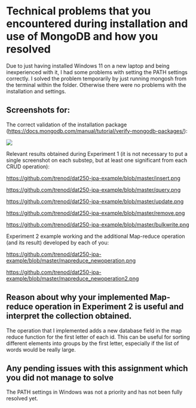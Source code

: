 
# Technical problems that you encountered during installation and use of MongoDB and how you resolved

Due to just having installed Windows 11 on a new laptop and being inexperienced with it, I had some problems with setting the PATH settings correctly. I solved the problem temporarily by just running mongosh from the terminal within the folder. Otherwise there were no problems with the installation and settings.

## Screenshots for:

The correct validation of the installation package (https://docs.mongodb.com/manual/tutorial/verify-mongodb-packages/):

![](image.pnghttps://github.com/trenod/dat250-jpa-example/blob/master/verify.png)
        
Relevant results obtained during Experiment 1 (it is not necessary to put a single screenshot on each substep, but at least one significant from each CRUD operation):

https://github.com/trenod/dat250-jpa-example/blob/master/insert.png

https://github.com/trenod/dat250-jpa-example/blob/master/query.png

https://github.com/trenod/dat250-jpa-example/blob/master/update.png

https://github.com/trenod/dat250-jpa-example/blob/master/remove.png

https://github.com/trenod/dat250-jpa-example/blob/master/bulkwrite.png
        
Experiment 2 example working and the additional Map-reduce operation (and its result) developed by each of you:

https://github.com/trenod/dat250-jpa-example/blob/master/mapreduce_newoperation.png

https://github.com/trenod/dat250-jpa-example/blob/master/mapreduce_newoperation2.png
        
        
## Reason about why your implemented Map-reduce operation in Experiment 2 is useful and interpret the collection obtained.

The operation that I implemented adds a new database field in the map reduce function for the first letter of each id. This can be useful for sorting different elements into groups by the first letter, especially if the list of words would be really large. 

## Any pending issues with this assignment which you did not manage to solve

The PATH settings in Windows was not a priority and has not been fully resolved yet.
